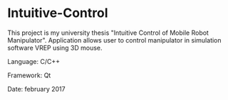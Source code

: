 # Intuitive-Control

This project is my university thesis "Intuitive Control of Mobile Robot Manipulator". Application allows user to control manipulator in simulation software VREP using 3D mouse.

Language:   C/C++

Framework:  Qt

Date:       february 2017
